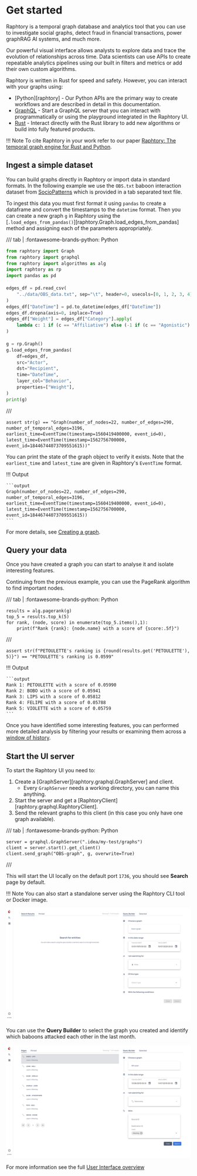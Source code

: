 # Get started

Raphtory is a temporal graph database and analytics tool that you can use to investigate social graphs, detect fraud in financial transactions, power graphRAG AI systems, and much more.

Our powerful visual interface allows analysts to explore data and trace the evolution of relationships across time.  Data scientists can use APIs to create repeatable analytics pipelines using our built in filters and metrics or add their own custom algorithms.

Raphtory is written in Rust for speed and safety. However, you can interact with your graphs using:

- [Python][raphtory] - Our Python APIs are the primary way to create workflows and are described in detail in this documentation.
- [GraphQL](../graphql/1_intro.md) - Start a GraphQL server that you can interact with programmatically or using the playground integrated in the Raphtory UI.
- [Rust](https://docs.rs/raphtory/latest/raphtory/) - Interact directly with the Rust library to add new algorithms or build into fully featured products.

!!! Note
    To cite Raphtory in your work refer to our paper [Raphtory: The temporal graph engine for Rust and Python](https://joss.theoj.org/papers/10.21105/joss.05940#).

## Ingest a simple dataset

You can build graphs directly in Raphtory or import data in standard formats. In the following example we use the `OBS.txt` baboon interaction dataset from [SocioPatterns](http://www.sociopatterns.org/datasets/baboons-interactions/) which is provided in a tab separated text file.

To ingest this data you must first format it using `pandas` to create a dataframe and convert the timestamps to the `datetime` format. Then you can create a new graph `g` in Raphtory using the [`.load_edges_from_pandas()`][raphtory.Graph.load_edges_from_pandas] method and assigning each of the parameters appropriately.

/// tab | :fontawesome-brands-python: Python
```python
from raphtory import Graph
from raphtory import graphql
from raphtory import algorithms as alg
import raphtory as rp
import pandas as pd

edges_df = pd.read_csv(
    "../data/OBS_data.txt", sep="\t", header=0, usecols=[0, 1, 2, 3, 4], parse_dates=[0]
)
edges_df["DateTime"] = pd.to_datetime(edges_df["DateTime"])
edges_df.dropna(axis=0, inplace=True)
edges_df["Weight"] = edges_df["Category"].apply(
    lambda c: 1 if (c == "Affiliative") else (-1 if (c == "Agonistic") else 0)
)

g = rp.Graph()
g.load_edges_from_pandas(
    df=edges_df,
    src="Actor",
    dst="Recipient",
    time="DateTime",
    layer_col="Behavior",
    properties=["Weight"],
)
print(g)

```
///

```{.python continuation hide}
assert str(g) == "Graph(number_of_nodes=22, number_of_edges=290, number_of_temporal_edges=3196, earliest_time=EventTime(timestamp=1560419400000, event_id=0), latest_time=EventTime(timestamp=1562756700000, event_id=18446744073709551615))"
```

You can print the state of the graph object to verify it exists. Note that the `earliest_time` and `latest_time` are given in Raphtory's `EventTime` format.

!!! Output

    ```output
    Graph(number_of_nodes=22, number_of_edges=290, number_of_temporal_edges=3196, earliest_time=EventTime(timestamp=1560419400000, event_id=0), latest_time=EventTime(timestamp=1562756700000, event_id=18446744073709551615))
    ```

For more details, see [Creating a graph](../ingestion/1_intro.md).

## Query your data

Once you have created a graph you can start to analyse it and isolate interesting features. 

Continuing from the previous example, you can use the PageRank algorithm to find important nodes.

/// tab | :fontawesome-brands-python: Python
```{.python continuation}
results = alg.pagerank(g)
top_5 = results.top_k(5)
for rank, (node, score) in enumerate(top_5.items(),1):
    print(f"Rank {rank}: {node.name} with a score of {score:.5f}")
```
///

```{.python continuation hide}
assert str(f"PETOULETTE's ranking is {round(results.get('PETOULETTE'), 5)}") == "PETOULETTE's ranking is 0.0599"
```

!!! Output

    ```output
    Rank 1: PETOULETTE with a score of 0.05990
    Rank 2: BOBO with a score of 0.05941
    Rank 3: LIPS with a score of 0.05812
    Rank 4: FELIPE with a score of 0.05788
    Rank 5: VIOLETTE with a score of 0.05759
    ```


Once you have identified some interesting features, you can performed more detailed analysis by filtering your results or examining them across a [window of history](../views/2_time.md).

## Start the UI server

To start the Raphtory UI you need to:

1. Create a [GraphServer][raphtory.graphql.GraphServer] and client.
    - Every `GraphServer` needs a working directory, you can name this anything.
2. Start the server and get a [RaphtoryClient][raphtory.graphql.RaphtoryClient].
3. Send the relevant graphs to this client (in this case you only have one graph available).

/// tab | :fontawesome-brands-python: Python
```{.python continuation}
server = graphql.GraphServer(".idea/my-test/graphs")
client = server.start().get_client()
client.send_graph("OBS-graph", g, overwrite=True)
```
///

This will start the UI locally on the default port `1736`, you should see **Search** page by default.

!!! Note
    You can also start a standalone server using the Raphtory CLI tool or Docker image.

![UI Search page](../../assets/images/raphtory_ui_search_empty.png)

You can use the **Query Builder** to select the graph you created and identify which baboons attacked each other in the last month.

![UI Search page](../../assets/images/raphtory_ui_search_baboon_attacks.png)

For more information see the full [User Interface overview](2_UI_overview.md)
